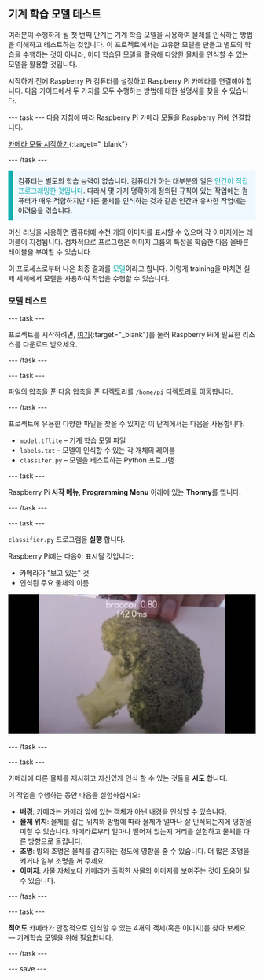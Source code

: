 ## 기계 학습 모델 테스트

여러분이 수행하게 될 첫 번째 단계는 기계 학습 모델을 사용하여 물체를 인식하는 방법을 이해하고 테스트하는 것입니다. 이 프로젝트에서는 고유한 모델을 만들고 별도의 학습을 수행하는 것이 아니라, 이미 학습된 모델을 활용해 다양한 물체를 인식할 수 있는 모델을 활용할 것입니다.

시작하기 전에 Raspberry Pi 컴퓨터를 설정하고 Raspberry Pi 카메라를 연결해야 합니다. 다음 가이드에서 두 가지를 모두 수행하는 방법에 대한 설명서를 찾을 수 있습니다.

--- task --- 다음 지침에 따라 Raspberry Pi 카메라 모듈을 Raspberry Pi에 연결합니다.

[카메라 모듈 시작하기](https://projects.raspberrypi.org/en/projects/getting-started-with-picamera){:target="_blank"}

--- /task ---

<p style="border-left: solid; border-width:10px; border-color: #0faeb0; background-color: aliceblue; padding: 10px;">
컴퓨터는 별도의 학습 능력이 없습니다. 컴퓨터가 하는 대부분의 일은 <span style="color: #0faeb0">인간이 직접 프로그래밍한 것입니다</span>. 따라서 몇 가지 명확하게 정의된 규칙이 있는 작업에는 컴퓨터가 매우 적합하지만 다른 물체를 인식하는 것과 같은 인간과 유사한 작업에는 어려움을 겪습니다.

머신 러닝을 사용하면 컴퓨터에 수천 개의 이미지를 표시할 수 있으며 각 이미지에는 레이블이 지정됩니다. 점차적으로 프로그램은 이미지 그룹의 특성을 학습한 다음 올바른 레이블을 부여할 수 있습니다.

이 프로세스로부터 나온 최종 결과를 <span style="color: #0faeb0">모델</span>이라고 합니다. 이렇게 training을 마치면 실제 세계에서 모델을 사용하여 작업을 수행할 수 있습니다. 
</p>

### 모델 테스트

--- task ---

 프로젝트를 시작하려면, [여기](http://rpf.io/p/en/robot-face-go){:target="_blank"}를 눌러 Raspberry Pi에 필요한 리소스를 다운로드 받으세요.

 --- /task ---

 --- task ---

 파일의 압축을 푼 다음 압축을 푼 디렉토리를 `/home/pi` 디렉토리로 이동합니다.

 --- /task ---

 프로젝트에 유용한 다양한 파일을 찾을 수 있지만 이 단계에서는 다음을 사용합니다.

 - `model.tflite` – 기계 학습 모델 파일
 - `labels.txt` – 모델이 인식할 수 있는 각 개체의 레이블
 - `classifer.py` – 모델을 테스트하는 Python 프로그램

--- task ---

Raspberry Pi **시작 메뉴**, **Programming Menu** 아래에 있는 **Thonny**를 엽니다.

 --- /task ---

--- task ---

`classifier.py` 프로그램을 **실행** 합니다.

Raspberry Pi에는 다음이 표시될 것입니다:
+ 카메라가 "보고 있는" 것
+ 인식된 주요 물체의 이름

 ![실행 중인 인식 프로젝트의 이미지입니다.](images/classifier.png)

--- /task ---

--- task ---

 카메라에 다른 물체를 제시하고 자신있게 인식 할 수 있는 것들을 **시도** 합니다.

 이 작업을 수행하는 동안 다음을 실험하십시오:
   - **배경**: 카메라는 카메라 앞에 있는 객체가 아닌 배경을 인식할 수 있습니다.
   - **물체 위치**: 물체를 잡는 위치와 방법에 따라 물체가 얼마나 잘 인식되는지에 영향을 미칠 수 있습니다. 카메라로부터 얼마나 떨어져 있는지 거리를 실험하고 물체를 다른 방향으로 돌립니다.
   - **조명**: 방의 조명은 물체를 감지하는 정도에 영향을 줄 수 있습니다. 더 많은 조명을 켜거나 일부 조명을 꺼 주세요.
   - **이미지**: 사물 자체보다 카메라가 출력한 사물의 이미지를 보여주는 것이 도움이 될 수 있습니다.

--- /task ---

--- task ---

**적어도** 카메라가 안정적으로 인식할 수 있는 4개의 객체(혹은 이미지)를 찾아 보세요. — 기계학습 모델을 위해 필요합니다.

--- /task ---

--- save ---
